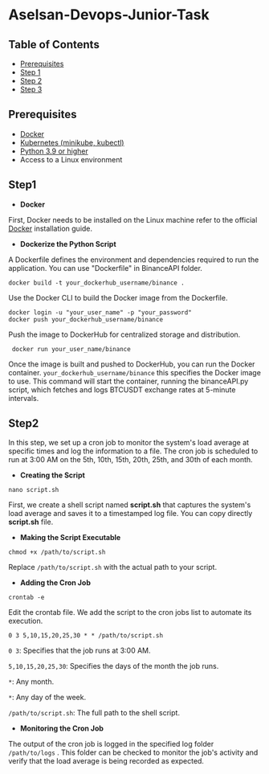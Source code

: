 # Aselsan-Devops-Junior-Task
## Table of Contents
- [Prerequisites](#prerequisites)
- [Step 1](#step1)
- [Step 2](#step2)
- [Step 3](#step3)

## Prerequisites
- [Docker](https://docs.docker.com/engine/install/)
- [Kubernetes (minikube, kubectl)](https://kubernetes.io/docs/setup/)
- [Python 3.9 or higher](https://www.python.org/downloads/)
- Access to a Linux environment

## Step1
- **Docker**

First, Docker needs to be installed on the Linux machine refer to the official [Docker](https://docs.docker.com/engine/install/) installation guide.

- **Dockerize the Python Script**

A Dockerfile defines the environment and dependencies required to run the application. You can use "Dockerfile" in BinanceAPI folder.
```
docker build -t your_dockerhub_username/binance .
```
Use the Docker CLI to build the Docker image from the Dockerfile.
  ```
docker login -u "your_user_name" -p "your_password"
docker push your_dockerhub_username/binance
```
Push the image to DockerHub for centralized storage and distribution.
```
 docker run your_user_name/binance
```
Once the image is built and pushed to DockerHub, you can run the Docker container. `your_dockerhub_username/binance` this specifies the Docker image to use. This command will start the container, running the binanceAPI.py script, which fetches and logs BTCUSDT exchange rates at 5-minute intervals.

## Step2
In this step, we set up a cron job to monitor the system's load average at specific times and log the information to a file. The cron job is scheduled to run at 3:00 AM on the 5th, 10th, 15th, 20th, 25th, and 30th of each month.

- **Creating the Script**
```
nano script.sh
```
First, we create a shell script named **script.sh** that captures the system's load average and saves it to a timestamped log file. You can copy directly **script.sh** file.

- **Making the Script Executable**
``` 
chmod +x /path/to/script.sh
```
Replace `/path/to/script.sh` with the actual path to your script.

- **Adding the Cron Job**
```
crontab -e
```
Edit the crontab file. We add the script to the cron jobs list to automate its execution.

```
0 3 5,10,15,20,25,30 * * /path/to/script.sh
```
`0 3`: Specifies that the job runs at 3:00 AM.

`5,10,15,20,25,30`: Specifies the days of the month the job runs.

`*`: Any month.

`*`: Any day of the week.

 `/path/to/script.sh`: The full path to the shell script.

 - **Monitoring the Cron Job**

 The output of the cron job is logged in the specified log folder `/path/to/logs` . This folder can be checked to monitor the job's activity and verify that the load average is being recorded as expected.
 







